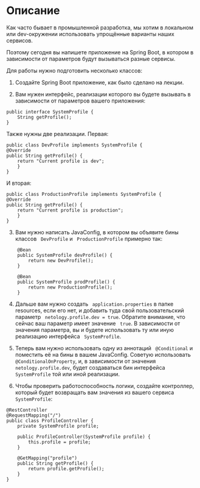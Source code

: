 # Описание

Как часто бывает в промышленной разработка, мы хотим в локальном или dev-окружении использовать упрощённые варианты наших сервисов.

Поэтому сегодня вы напишете приложение на Spring Boot, в котором в зависимости от параметров будут вызываться разные сервисы.

Для работы нужно подготовить несколько классов:
1. Создайте Spring Boot приложение, как было сделано на лекции.

2. Вам нужен интерфейс, реализации которого вы будете вызывать в зависимости от параметров вашего приложения:
  
```
public interface SystemProfile {
    String getProfile();
}
```

Также нужны две реализации. Первая:

```  
public class DevProfile implements SystemProfile {
@Override
public String getProfile() {   
    return "Current profile is dev";
    }
} 
```
И вторая:

```
public class ProductionProfile implements SystemProfile {
@Override
public String getProfile() {
    return "Current profile is production";
    }
} 
```

3. Вам нужно написать JavaConfig, в котором вы объявите бины классов ` DevProfile`  и ` ProductionProfile`  примерно так:

```
    @Bean
    public SystemProfile devProfile() {
        return new DevProfile();
    } 

    @Bean
    public SystemProfile prodProfile() {
        return new ProductionProfile();
    }
```    
 

4. Дальше вам нужно создать ` application.properties` в папке resources, если его нет, и добавить туда свой пользовательский параметр ` netology.profile.dev = true`. Обратите внимание, что сейчас ваш параметр имеет значение ` true`. В зависимости от значения параметра, вы и будете использовать ту или иную реализацию интерфейса ` SystemProfile`.

5. Теперь вам нужно использовать одну из аннотаций ` @Conditional` и поместить её на бины в вашем JavaConfig. Советую использовать ` @ConditionalOnProperty`, и, в зависимости от значения ` netology.profile.dev`, будет создаваться бин интерфейса ` SystemProfile` той или иной реализации.

6. Чтобы проверить работоспособность логики, создайте контроллер, который будет возвращать вам значения из вашего сервиса ` SystemProfile`:

```
@RestController
@RequestMapping("/")
public class ProfileController {
    private SystemProfile profile;

    public ProfileController(SystemProfile profile) {
        this.profile = profile;
    }
    
    @GetMapping("profile")
    public String getProfile() {
        return profile.getProfile();
    }
}
```